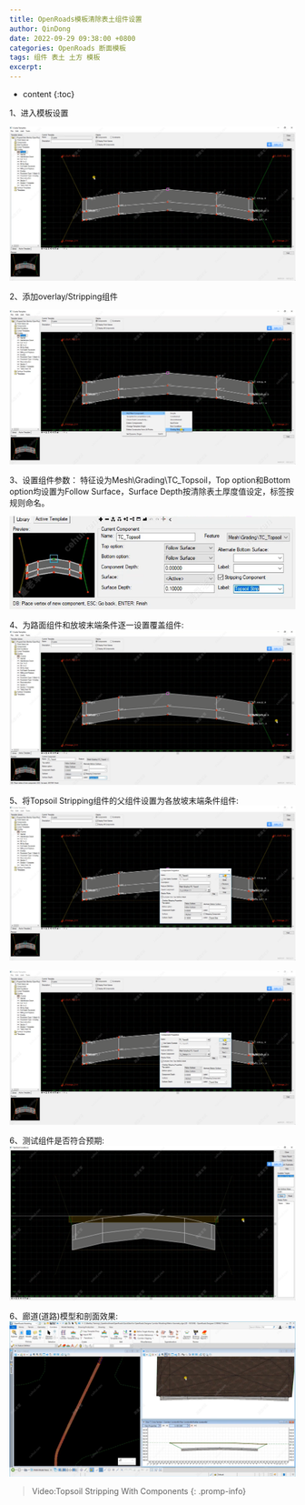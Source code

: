 ```yaml
---
title: OpenRoads模板清除表土组件设置
author: QinDong
date: 2022-09-29 09:38:00 +0800
categories: OpenRoads 断面模板
tags: 组件 表土 土方 模板
excerpt: 
---
```

* content
{:toc}

1、进入模板设置

![](/img/2022/2022-09-29-14-04-19.png)

2、添加overlay/Stripping组件

![](/img/2022/2022-09-29-14-05-09.png)

3、设置组件参数：
特征设为Mesh\Grading\TC_Topsoil，Top option和Bottom option均设置为Follow Surface，Surface Depth按清除表土厚度值设定，标签按规则命名。

![](/img/2022/2022-09-29-14-06-44.png)

4、为路面组件和放坡末端条件逐一设置覆盖组件:
![](/img/2022/2022-09-29-14-07-32.png)

5、将Topsoil Stripping组件的父组件设置为各放坡末端条件组件:
![](/img/2022/2022-09-29-14-21-24.png)

![](/img/2022/2022-09-29-14-22-15.png)

6、测试组件是否符合预期:
![](/img/2022/2022-09-29-14-22-38.png)

6、廊道(道路)模型和剖面效果:
![](/img/2022/2022-09-29-14-23-26.png)

>Video:Topsoil Stripping With Components
{: .promp-info}